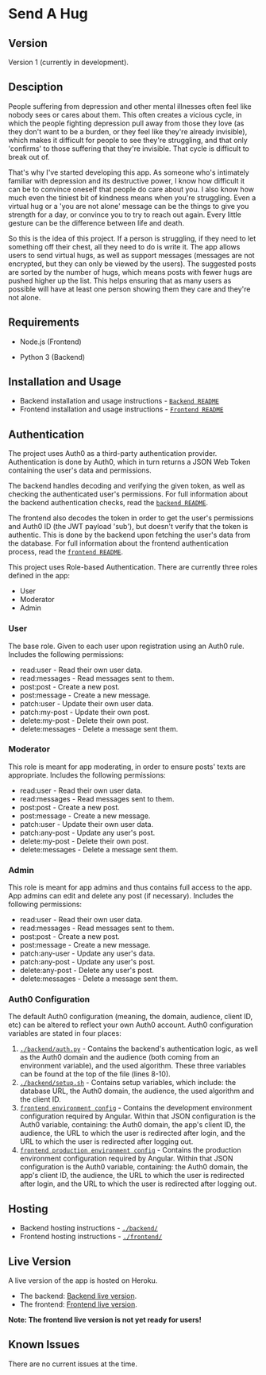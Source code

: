 # Send A Hug

## Version

Version 1 (currently in development).

## Desciption

People suffering from depression and other mental illnesses often feel like nobody sees or cares about them. This often creates a vicious cycle, in which the people fighting depression pull away from those they love (as they don't want to be a burden, or they feel like they're already invisible), which makes it difficult for people to see they're struggling, and that only 'confirms' to those suffering that they're invisible. That cycle is difficult to break out of.

That's why I've started developing this app. As someone who's intimately familiar with depression and its destructive power, I know how difficult it can be to convince oneself that people do care about you. I also know how much even the tiniest bit of kindness means when you're struggling. Even a virtual hug or a 'you are not alone' message can be the things to give you strength for a day, or convince you to try to reach out again. Every little gesture can be the difference between life and death.

So this is the idea of this project. If a person is struggling, if they need to let something off their chest, all they need to do is write it. The app allows users to send virtual hugs, as well as support messages (messages are not encrypted, but they can only be viewed by the users). The suggested posts are sorted by the number of hugs, which means posts with fewer hugs are pushed higher up the list. This helps ensuring that as many users as possible will have at least one person showing them they care and they're not alone.

## Requirements

- Node.js (Frontend)

- Python 3 (Backend)

## Installation and Usage

- Backend installation and usage instructions - [`Backend README`](https://github.com/sendahug/send-hug-backend/blob/Dev/README.md)
- Frontend installation and usage instructions - [`Frontend README`](https://github.com/sendahug/send-hug-frontend/blob/Dev/README.md)

## Authentication

The project uses Auth0 as a third-party authentication provider. Authentication is done by Auth0, which in turn returns a JSON Web Token containing the user's data and permissions.

The backend handles decoding and verifying the given token, as well as checking the authenticated user's permissions. For full information about the backend authentication checks, read the [`backend README`](https://github.com/sendahug/send-hug-backend/blob/Dev/README.md).

The frontend also decodes the token in order to get the user's permissions and Auth0 ID (the JWT payload 'sub'), but doesn't verify that the token is authentic. This is done by the backend upon fetching the user's data from the database. For full information about the frontend authentication process, read the [`frontend README`](https://github.com/sendahug/send-hug-frontend/blob/Dev/README.md).

This project uses Role-based Authentication. There are currently three roles defined in the app:

  - User
  - Moderator
  - Admin

### User

The base role. Given to each user upon registration using an Auth0 rule. Includes the following permissions:

  - read:user - Read their own user data.
  - read:messages - Read messages sent to them.
  - post:post - Create a new post.
  - post:message - Create a new message.
  - patch:user - Update their own user data.
  - patch:my-post - Update their own post.
  - delete:my-post - Delete their own post.
  - delete:messages - Delete a message sent them.

### Moderator

This role is meant for app moderating, in order to ensure posts' texts are appropriate. Includes the following permissions:

  - read:user - Read their own user data.
  - read:messages - Read messages sent to them.
  - post:post - Create a new post.
  - post:message - Create a new message.
  - patch:user - Update their own user data.
  - patch:any-post - Update any user's post.
  - delete:my-post - Delete their own post.
  - delete:messages - Delete a message sent them.

### Admin

This role is meant for app admins and thus contains full access to the app. App admins can edit and delete any post (if necessary). Includes the following permissions:

  - read:user - Read their own user data.
  - read:messages - Read messages sent to them.
  - post:post - Create a new post.
  - post:message - Create a new message.
  - patch:any-user - Update any user's data.
  - patch:any-post - Update any user's post.
  - delete:any-post - Delete any user's post.
  - delete:messages - Delete a message sent them.

### Auth0 Configuration

The default Auth0 configuration (meaning, the domain, audience, client ID, etc) can be altered to reflect your own Auth0 account. Auth0 configuration variables are stated in four places:

1. [`./backend/auth.py`](https://github.com/sendahug/send-hug-backend/blob/master/auth.py) - Contains the backend's authentication logic, as well as the Auth0 domain and the audience (both coming from an environment variable), and the used algorithm. These three variables can be found at the top of the file (lines 8-10).
2. [`./backend/setup.sh`](https://github.com/sendahug/send-hug-backend/blob/master/setup.sh) - Contains setup variables, which include: the database URL, the Auth0 domain, the audience, the used algorithm and the client ID.
3. [`frontend environment config`](https://github.com/sendahug/send-hug-frontend/blob/Dev/src/environments/environment.ts) - Contains the development environment configuration required by Angular. Within that JSON configuration is the Auth0 variable, containing: the Auth0 domain, the app's client ID, the audience, the URL to which the user is redirected after login, and the URL to which the user is redirected after logging out.
4. [`frontend production environment config`](https://github.com/sendahug/send-hug-frontend/blob/Dev/src/environments/environment.prod.ts) - Contains the production environment configuration required by Angular. Within that JSON configuration is the Auth0 variable, containing: the Auth0 domain, the app's client ID, the audience, the URL to which the user is redirected after login, and the URL to which the user is redirected after logging out.

## Hosting

- Backend hosting instructions - [`./backend/`](https://github.com/sendahug/send-hug-backend/blob/Dev/README.md#hosting)
- Frontend hosting instructions - [`./frontend/`](https://github.com/sendahug/send-hug-frontend/blob/Dev/README.md#hosting)

## Live Version

A live version of the app is hosted on Heroku.

- The backend: [Backend live version](https://send-hug-server.herokuapp.com/).
- The frontend: [Frontend live version](https://send-hug.herokuapp.com/).

**Note: The frontend live version is not yet ready for users!**

## Known Issues

There are no current issues at the time.
